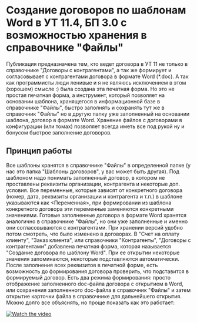 # Создание договоров по шаблонам Word в УТ 11.4, БП 3.0 с возможностью хранения в справочнике "Файлы"
Публикация предназначена тем, кто ведет договора в УТ 11 не только в справочнике "Договоры с контрагентами", а так же формирует и согласовывает с контрагентами договора в формате Word (\*.doc). А так как программисты люди ленивые и я не являюсь исключением в этом (хорошем) смысле :) была создана эта печатная форма. Но это не простая печатная форма, а инструмент, который позволяет на основании шаблона, хранящегося в информационной базе в справочнике "Файлы", быстро заполнять и сохранять тут же в справочник "Файлы" но в другую папку уже заполненный на основании шаблона, договор в формате Word.
Хранение файлов с договорами в конфигурации (или томах) позволяет всегда иметь все под рукой ну и бонусом быстрое заполнение договоров.

## Принцип работы
Все шаблоны хранятся в справочнике "Файлы" в определенной папке (у нас это папка "Шаблоны договоров", у вас может быть другая). Под шаблоном надо понимать заполненный договор, в котором не проставлены реквизиты организации, контрагента и некоторые доп. условия. Все переменные, которые зависят от конкретного договора (номер, дата, реквизиты организации и контрагента и т.п.) в шаблоне указываются как <Переменная>, при формировании из шаблона конкретного договора эти переменные заменяются конкретными значениями.
Готовые заполненные договора в формате Word хранятся аналогично в справочнике "Файлы", но они уже заполненные и именно они согласовываются с контрагентами. При хранении версий удобно потом смотреть, что было изменено в договорах.
В "Счет на оплату клиенту", "Заказ клиента", или справочники "Контрагенты", "Договоры с контрагентами" добавлена печатная форма, которая называется "Создание договора по шаблону Word". При ее открытии некоторые значения запоминаются, некоторые подставляются автоматически.
После заполнения всех реквизитов в печатной форме, есть возможность до формирования договора проверить, что подставится в формируемый договор.
Есть два режима формирования: просто отображение заполненного doc-файла договора с открытием в Word, или сохранения заполненного doc-файла в справочник "Файлы" и затем открытие карточки файла в справочнике для дальнейшего открытия.
Можно долго все объяснять, но проще показать как это работает:

[![Watch the video](https://img.youtube.com/vi/ecAVtlTUArs/maxresdefault.jpg)](https://youtu.be/ecAVtlTUArs)
